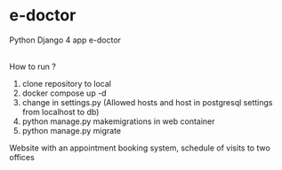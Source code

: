 # e-doctor
Python Django 4 app e-doctor<br><br>

How to run ?

1. clone repository to local
2. docker compose up -d
3. change in settings.py (Allowed hosts and host in postgresql settings from localhost to db)
4. python manage.py makemigrations in web container
5. python manage.py migrate
   
Website with an appointment booking system, schedule of visits to two offices

